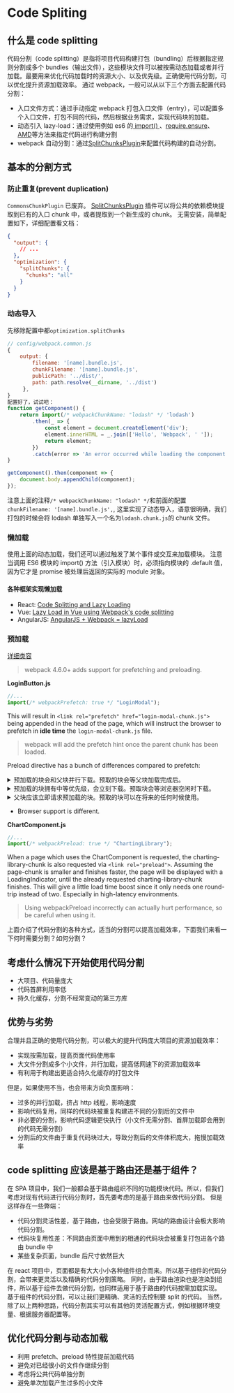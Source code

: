# Code Spliting

## 什么是 code splitting

代码分割（code splitting）是指将项目代码构建打包（bundling）后根据指定规则分割成多个 bundles（输出文件），这些模块文件可以被按需动态加载或者并行加载。最要用来优化代码加载时的资源大小、以及优先级。正确使用代码分割，可以优化提升资源加载效率。
通过 webpack，一般可以从以下三个方面去配置代码分割：

- 入口文件方式：通过手动指定 webpack 打包入口文件（entry），可以配置多个入口文件，打包不同的代码，然后根据业务需求，实现代码块的加载。
- 动态引入 lazy-load：通过使用例如 es6 的[ import() ](http://webpack.js.org/api/module-methods/#import-1)、[require.ensure](https://webpack.js.org/api/module-methods#requireensure)、[AMD](https://webpack.js.org/api/module-methods#amd)等方法来指定代码进行构建分割
- webpack 自动分割：通过[SplitChunksPlugin](https://webpack.js.org/plugins/split-chunks-plugin/)来配置代码构建的自动分割。

## 基本的分割方式

### 防止重复(prevent duplication)

`CommonsChunkPlugin` 已废弃。
[SplitChunksPlugin](https://www.webpackjs.com/plugins/commons-chunk-plugin/) 插件可以将公共的依赖模块提取到已有的入口 chunk 中，或者提取到一个新生成的 chunk。
无需安装，简单配置如下，详细配置看文档：

```json
{
  "output": {
    // ...
  },
  "optimization": {
    "splitChunks": {
      "chunks": "all"
    }
  }
}
```

### 动态导入

先移除配置中都`optimization.splitChunks`

```javascript
// config/webpack.common.js
{
    output: {
        filename: '[name].bundle.js',
        chunkFilename: '[name].bundle.js',
        publicPath: '../dist/',
        path: path.resolve(__dirname, '../dist')
     },
}
配置好了，试试吧：
function getComponent() {
    return import(/* webpackChunkName: "lodash" */ 'lodash')
        .then(_ => {
            const element = document.createElement('div');
            element.innerHTML = _.join(['Hello', 'Webpack', ' ']);
            return element;
        })
        .catch(error => 'An error occurred while loading the component');
}

getComponent().then(component => {
    document.body.appendChild(component);
});
```

注意上面的注释`/* webpackChunkName: "lodash" */`和前面的配置`chunkFilename: '[name].bundle.js',`, 这里实现了动态导入，语意很明确，我们打包的时候会将 lodash 单独写入一个名为`lodash.chunk.js`的 chunk 文件。

### 懒加载

使用上面的动态加载，我们还可以通过触发了某个事件或交互来加载模块。
注意当调用 ES6 模块的 import() 方法（引入模块）时，必须指向模块的 .default 值，因为它才是 promise 被处理后返回的实际的 module 对象。

#### 各种框架实现懒加载

- React: [Code Splitting and Lazy Loading](https://reacttraining.com/react-router/web/guides/code-splitting)
- Vue: [Lazy Load in Vue using Webpack's code splitting](https://alexjoverm.github.io/2017/07/16/Lazy-load-in-Vue-using-Webpack-s-code-splitting/)
- AngularJS: [AngularJS + Webpack = lazyLoad](https://medium.com/@var_bin/angularjs-webpack-lazyload-bb7977f390dd)

### 预加载

[详细类容](https://webpack.js.org/guides/code-splitting/#prefetchingpreloading-modules)

> webpack 4.6.0+ adds support for prefetching and preloading.

**LoginButton.js**

```javascript
//...
import(/* webpackPrefetch: true */ "LoginModal");
```

This will result in `<link rel="prefetch" href="login-modal-chunk.js">` being appended in the head of the page, which will instruct the browser to prefetch in **idle time** the `login-modal-chunk.js` file.

> webpack will add the prefetch hint once the parent chunk has been loaded.

Preload directive has a bunch of differences compared to prefetch:

<details>
    <summary>预加载的块会和父块并行下载。预取的块会等父块加载完成后。</summary>
    A preloaded chunk starts loading in parallel to the parent chunk. A prefetched chunk starts after the parent chunk finishes loading.
</details>
<details>
    <summary>预加载的块拥有中等优先级，会立刻下载。预取块会等浏览器空闲时下载。</summary>
    A preloaded chunk has medium priority and is instantly downloaded. A prefetched chunk is downloaded while the browser is idle.
</details>
<details>
    <summary>父块应该立即请求预加载的块。预取的块可以在将来的任何时候使用。</summary>
    A preloaded chunk should be instantly requested by the parent chunk. A prefetched chunk can be used anytime in the future.
</details>

- Browser support is different.

**ChartComponent.js**

```javascript
//...
import(/* webpackPreload: true */ "ChartingLibrary");
```

When a page which uses the ChartComponent is requested, the charting-library-chunk is also requested via `<link rel="preload">`. Assuming the page-chunk is smaller and finishes faster, the page will be displayed with a LoadingIndicator, until the already requested charting-library-chunk finishes. This will give a little load time boost since it only needs one round-trip instead of two. Especially in high-latency environments.

> Using webpackPreload incorrectly can actually hurt performance, so be careful when using it.

上面介绍了代码分割的各种方式，适当的分割可以提高加载效率，下面我们来看一下何时需要分割？如何分割？

## 考虑什么情况下开始使用代码分割

- 大项目、代码量庞大
- 代码首屏利用率低
- 持久化缓存，分割不经常变动的第三方库

## 优势与劣势

合理并且正确的使用代码分割，可以极大的提升代码庞大项目的资源加载效率：

- 实现按需加载，提高页面代码使用率
- 大文件分割成多个小文件，并行加载，提高低网速下的资源加载效率
- 有利用于构建出更适合持久化缓存的打包文件

但是，如果使用不当，也会带来方向负面影响：

- 过多的并行加载，挤占 http 线程，影响速度
- 影响代码复用，同样的代码块被重复构建进不同的分割后的文件中
- 非必要的分割，影响代码逻辑更快执行（小文件无需分割、首屏加载即会用到的代码无需分割）
- 分割后的文件由于重复代码块过大，导致分割后的文件体积庞大，拖慢加载效率

## code splitting 应该是基于路由还是基于组件？

在 SPA 项目中，我们一般都会基于路由组织不同的功能模块代码。所以，但我们考虑对现有代码进行代码分割时，首先要考虑的是基于路由来做代码分割。
但是这样存在一些弊端：

- 代码分割灵活性差，基于路由，也会受限于路由。网站的路由设计会极大影响代码分割。
- 代码块复用性差：不同路由页面中用到的相通的代码块会被重复打包进各个路由 bundle 中
- 某些复杂页面，bundle 后尺寸依然巨大

在 react 项目中，页面都是有大大小小各种组件组合而来。所以基于组件的代码分割，会带来更灵活以及精确的代码分割策略。
同时，由于路由渲染也是渲染到组件，所以基于组件去做代码分割，也同样适用于基于路由的代码按需加载实现。
基于组件的代码分割，可以让我们更精确、灵活的去控制要 split 的代码。
当然，除了以上两种思路，代码分割其实可以有其他的灵活配置方式，例如根据环境变量、根据服务器配置等。

## 优化代码分割与动态加载

- 利用 prefetch、preload 特性提前加载代码
- 避免对已经很小的文件作继续分割
- 考虑将公共代码单独分割
- 避免单次加载产生过多的小文件

